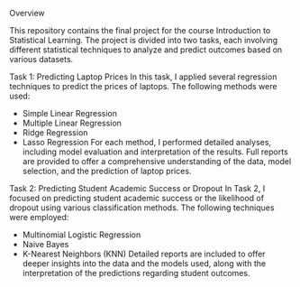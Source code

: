 Overview

This repository contains the final project for the course Introduction to Statistical Learning. The project is divided into two tasks, each involving different statistical techniques to analyze and predict outcomes based on various datasets.

Task 1: Predicting Laptop Prices
In this task, I applied several regression techniques to predict the prices of laptops. The following methods were used:
- Simple Linear Regression
- Multiple Linear Regression
- Ridge Regression
- Lasso Regression
For each method, I performed detailed analyses, including model evaluation and interpretation of the results. Full reports are provided to offer a comprehensive understanding of the data, model selection, and the prediction of laptop prices.

Task 2: Predicting Student Academic Success or Dropout
In Task 2, I focused on predicting student academic success or the likelihood of dropout using various classification methods. The following techniques were employed:
- Multinomial Logistic Regression
- Naive Bayes
- K-Nearest Neighbors (KNN)
Detailed reports are included to offer deeper insights into the data and the models used, along with the interpretation of the predictions regarding student outcomes.
